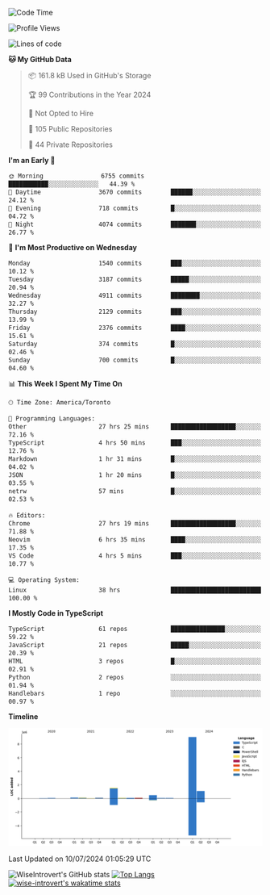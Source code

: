 <!--START_SECTION:waka-->
![Code Time](http://img.shields.io/badge/Code%20Time-1%2C869%20hrs%2049%20mins-blue)

![Profile Views](http://img.shields.io/badge/Profile%20Views-0-blue)

![Lines of code](https://img.shields.io/badge/From%20Hello%20World%20I%27ve%20Written-12.9%20million%20lines%20of%20code-blue)

**🐱 My GitHub Data** 

> 📦 161.8 kB Used in GitHub's Storage 
 > 
> 🏆 99 Contributions in the Year 2024
 > 
> 🚫 Not Opted to Hire
 > 
> 📜 105 Public Repositories 
 > 
> 🔑 44 Private Repositories 
 > 
**I'm an Early 🐤** 

```text
🌞 Morning                6755 commits        ███████████░░░░░░░░░░░░░░   44.39 % 
🌆 Daytime                3670 commits        ██████░░░░░░░░░░░░░░░░░░░   24.12 % 
🌃 Evening                718 commits         █░░░░░░░░░░░░░░░░░░░░░░░░   04.72 % 
🌙 Night                  4074 commits        ███████░░░░░░░░░░░░░░░░░░   26.77 % 
```
📅 **I'm Most Productive on Wednesday** 

```text
Monday                   1540 commits        ███░░░░░░░░░░░░░░░░░░░░░░   10.12 % 
Tuesday                  3187 commits        █████░░░░░░░░░░░░░░░░░░░░   20.94 % 
Wednesday                4911 commits        ████████░░░░░░░░░░░░░░░░░   32.27 % 
Thursday                 2129 commits        ███░░░░░░░░░░░░░░░░░░░░░░   13.99 % 
Friday                   2376 commits        ████░░░░░░░░░░░░░░░░░░░░░   15.61 % 
Saturday                 374 commits         █░░░░░░░░░░░░░░░░░░░░░░░░   02.46 % 
Sunday                   700 commits         █░░░░░░░░░░░░░░░░░░░░░░░░   04.60 % 
```


📊 **This Week I Spent My Time On** 

```text
🕑︎ Time Zone: America/Toronto

💬 Programming Languages: 
Other                    27 hrs 25 mins      ██████████████████░░░░░░░   72.16 % 
TypeScript               4 hrs 50 mins       ███░░░░░░░░░░░░░░░░░░░░░░   12.76 % 
Markdown                 1 hr 31 mins        █░░░░░░░░░░░░░░░░░░░░░░░░   04.02 % 
JSON                     1 hr 20 mins        █░░░░░░░░░░░░░░░░░░░░░░░░   03.55 % 
netrw                    57 mins             █░░░░░░░░░░░░░░░░░░░░░░░░   02.53 % 

🔥 Editors: 
Chrome                   27 hrs 19 mins      ██████████████████░░░░░░░   71.88 % 
Neovim                   6 hrs 35 mins       ████░░░░░░░░░░░░░░░░░░░░░   17.35 % 
VS Code                  4 hrs 5 mins        ███░░░░░░░░░░░░░░░░░░░░░░   10.77 % 

💻 Operating System: 
Linux                    38 hrs              █████████████████████████   100.00 % 
```

**I Mostly Code in TypeScript** 

```text
TypeScript               61 repos            ███████████████░░░░░░░░░░   59.22 % 
JavaScript               21 repos            █████░░░░░░░░░░░░░░░░░░░░   20.39 % 
HTML                     3 repos             █░░░░░░░░░░░░░░░░░░░░░░░░   02.91 % 
Python                   2 repos             ░░░░░░░░░░░░░░░░░░░░░░░░░   01.94 % 
Handlebars               1 repo              ░░░░░░░░░░░░░░░░░░░░░░░░░   00.97 % 
```



**Timeline**

![Lines of Code chart](https://raw.githubusercontent.com/wise-introvert/wise-introvert/master/assets/bar_graph.png)


 Last Updated on 10/07/2024 01:05:29 UTC
<!--END_SECTION:waka-->

![WiseIntrovert's GitHub stats](https://github-readme-stats.vercel.app/api?username=wise-introvert&count_private=true&show_icons=true)
[![Top Langs](https://github-readme-stats.vercel.app/api/top-langs/?username=wise-introvert&langs_count=10)](https://github.com/anuraghazra/github-readme-stats)
[![wise-introvert's wakatime stats](https://github-readme-stats.vercel.app/api/wakatime?username=wiseintrovert)](https://github.com/anuraghazra/github-readme-stats)
